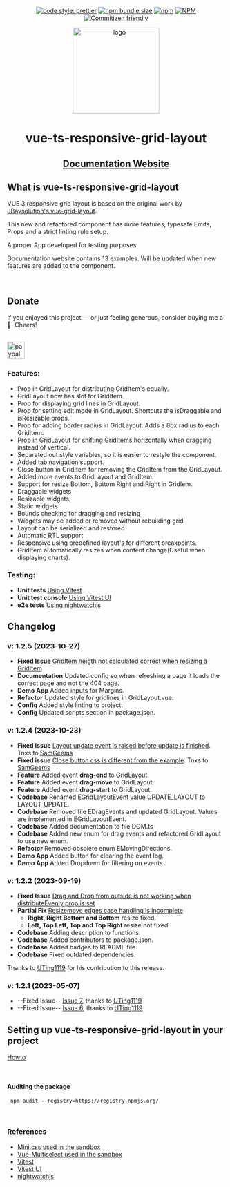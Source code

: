 <div style="text-align: center">

[![code style: prettier](https://img.shields.io/badge/code_style-prettier-ff69b4.svg?style=flat)](https://github.com/prettier/prettier)
[![npm bundle size](https://img.shields.io/bundlephobia/min/vue-ts-responsive-grid-layout)](https://bundlephobia.com/result?p=vue-ts-responsive-grid-layout)
[![npm](https://img.shields.io/npm/v/vue-ts-responsive-grid-layout)](https://www.npmjs.com/package/vue-ts-responsive-grid-layout)
[![NPM](https://img.shields.io/npm/l/vue-ts-responsive-grid-layout)](https://github.com/gwinnem/vue-ts-responsive-grid-layout/blob/master/LICENSE)
[![Commitizen friendly](https://img.shields.io/badge/commitizen-friendly-brightgreen.svg)](http://commitizen.github.io/cz-cli/)

</div>

<p align="center">
  <img src="https://raw.githubusercontent.com/gwinnem/vue-responsive-grid-layout/main/docs/Data%20Grid.svg" height="200" alt="logo">
</p>

<h1 align="center">vue-ts-responsive-grid-layout</h1>

<h2 align="center">
  <a href="https://vue-ts-responsive-grid-layout.winnem.tech" target="_blank">Documentation Website</a>
</h2>

## What is vue-ts-responsive-grid-layout

VUE 3 responsive grid layout is based on the original work by [JBaysolution's vue-grid-layout](https://github.com/jbaysolutions/vue-grid-layout).

This new and refactored component has more features, typesafe Emits, Props and a strict linting rule setup.

A proper App developed for testing purposes.

Documentation website contains 13 examples. Will be updated when new features are added to the component.

<br/>

## Donate

If you enjoyed this project — or just feeling generous, consider buying me a 🍺. Cheers!

<br/>

<a href="https://paypal.me/gwinnem/">
    <img src="https://raw.githubusercontent.com/gwinnem/vue-responsive-grid-layout/dev/docs/paypal-images/blue.svg" height="40" alt="paypal">
</a>

<br/>

### Features:

* Prop in GridLayout for distributing GridItem's equally.
* GridLayout now has slot for GridItem.
* Prop for displaying grid lines in GridLayout.
* Prop for setting edit mode in GridLayout. Shortcuts the isDraggable and isResizable props.
* Prop for adding border radius in GridLayout. Adds a 8px radius to each GridItem.
* Prop in GridLayout for shifting GridItems horizontally when dragging instead of vertical.
* Separated out style variables, so it is easier to restyle the component.
* Added tab navigation support.
* Close button in GridItem for removing the GridItem from the GridLayout.
* Added more events to GridLayout and GridItem.
* Support for resize Bottom, Bottom Right and Right in GridIem.
* Draggable widgets
* Resizable widgets
* Static widgets
* Bounds checking for dragging and resizing
* Widgets may be added or removed without rebuilding grid
* Layout can be serialized and restored
* Automatic RTL support
* Responsive using predefined layout's for different breakpoints.
* GridItem automatically resizes when content change(Useful when displaying charts).

### Testing:

* __Unit tests__ [Using Vitest](https://vitest.dev/)
* __Unit test console__ [Using Vitest UI](https://vitest.dev/guide/ui.html#vitest-ui)
* __e2e tests__ [Using nightwatchjs](https://nightwatchjs.org/)

## Changelog

### v: 1.2.5 (2023-10-27)
* __Fixed Issue__ [GridItem heigth not calculated correct when resizing a GridItem](https://github.com/gwinnem/vue-responsive-grid-layout/issues/30)
* __Documentation__ Updated config so when refreshing a page it loads the correct page and not the 404 page.
* __Demo App__ Added inputs for Margins.
* __Refactor__ Updated style for gridlines in GridLayout.vue.
* __Config__ Added style linting to project.
* __Config__ Updated scripts section in package.json.


### v: 1.2.4 (2023-10-23)

* __Fixed Issue__ [Layout update event is raised before update is finished](https://github.com/gwinnem/vue-responsive-grid-layout/issues/19). Tnxs to [SamGeems](https://github.com/SamGeens)
* __Fixed issue__ [Close button css is different from the example](https://github.com/gwinnem/vue-responsive-grid-layout/issues/20). Tnxs to [SamGeems](https://github.com/SamGeens)
* __Feature__ Added event __drag-end__ to GridLayout.
* __Feature__ Added event __drag-move__ to GridLayout.
* __Feature__ Added event __drag-start__ to GridLayout.
* __Codebase__ Renamed EGridLayoutEvent value UPDATE_LAYOUT to LAYOUT_UPDATE.
* __Codebase__ Removed file EDragEvents and updated GridLayout. Values are implemented in EGridLayoutEvent.
* __Codebase__ Added documentation to file DOM.ts
* __Codebase__ Added new enum for drag events and refactored GridLayout to use new enum.
* __Refactor__ Removed obsolete enum EMovingDirections.
* __Demo App__ Added button for clearing the event log.
* __Demo App__ Added Dropdown for filtering on events.

### v: 1.2.2 (2023-09-19)

* __Fixed Issue__ [Drag and Drop from outside is not working when distributeEvenly prop is set](https://github.com/gwinnem/vue-responsive-grid-layout/issues/5)
* __Partial Fix__ [Resizemove edges case handling is incomplete](https://github.com/gwinnem/vue-responsive-grid-layout/issues/13)
  * __Right, Right Bottom and Bottom__ resize fixed.
  * __Left, Top Left, Top and Top Right__ resize not fixed.
* __Codebase__ Adding description to functions.
* __Codebase__ Added contributors to package.json.
* __Codebase__ Added badges to README file.
* __Codebase__ Fixed outdated dependencies.

Thanks to [UTing1119](https://github.com/UTing1119) for his contribution to this release.

### v: 1.2.1 (2023-05-07)

* --Fixed Issue-- [Issue 7](https://github.com/gwinnem/vue-responsive-grid-layout/issues/7), thanks to [UTing1119](https://github.com/UTing1119)
* --Fixed Issue-- [Issue 6](https://github.com/gwinnem/vue-responsive-grid-layout/issues/6), thanks to [UTing1119](https://github.com/UTing1119)

## Setting up vue-ts-responsive-grid-layout in your project

[Howto](https://github.com/gwinnem/vue-responsive-grid-layout/blob/main/docs/setup.md)

<br/>

#### Auditing the package

```
 npm audit --registry=https://registry.npmjs.org/
```

<br/>

### References

* [Mini.css used in the sandbox](https://minicss.us/docs.htm#)
* [Vue-Multiselect used in the sandbox](https://vue-multiselect.js.org/#sub-getting-started)
* [Vitest](https://vitest.dev/)
* [Vitest UI](https://vitest.dev/guide/ui.html#vitest-ui)
* [nightwatchjs](https://nightwatchjs.org/)
